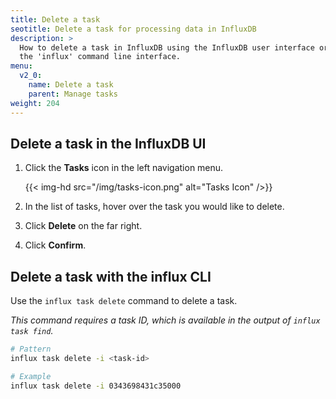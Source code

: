 ```yaml
---
title: Delete a task
seotitle: Delete a task for processing data in InfluxDB
description: >
  How to delete a task in InfluxDB using the InfluxDB user interface or using
  the 'influx' command line interface.
menu:
  v2_0:
    name: Delete a task
    parent: Manage tasks
weight: 204
---
```


## Delete a task in the InfluxDB UI
1. Click the **Tasks** icon in the left navigation menu.

    {{< img-hd src="/img/tasks-icon.png" alt="Tasks Icon" />}}

2. In the list of tasks, hover over the task you would like to delete.
3. Click **Delete** on the far right.
4. Click **Confirm**.


## Delete a task with the influx CLI
Use the `influx task delete` command to delete a task.

_This command requires a task ID, which is available in the output of `influx task find`._

```sh
# Pattern
influx task delete -i <task-id>

# Example
influx task delete -i 0343698431c35000
```
